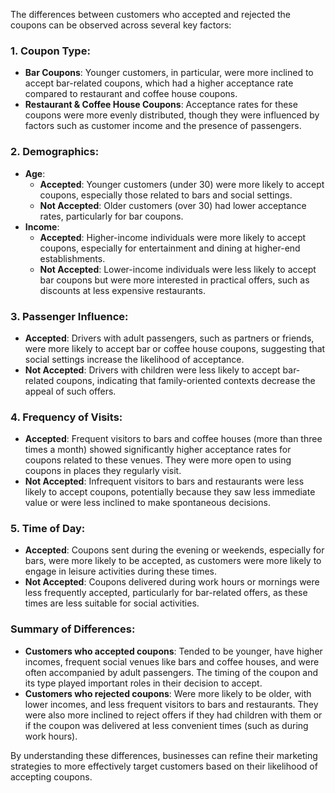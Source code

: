 The differences between customers who accepted and rejected the coupons can be observed across several key factors:

### **1\. Coupon Type:**

* **Bar Coupons**: Younger customers, in particular, were more inclined to accept bar-related coupons, which had a higher acceptance rate compared to restaurant and coffee house coupons.  
* **Restaurant & Coffee House Coupons**: Acceptance rates for these coupons were more evenly distributed, though they were influenced by factors such as customer income and the presence of passengers.

### **2\. Demographics:**

* **Age**:  
  * **Accepted**: Younger customers (under 30\) were more likely to accept coupons, especially those related to bars and social settings.  
  * **Not Accepted**: Older customers (over 30\) had lower acceptance rates, particularly for bar coupons.  
* **Income**:  
  * **Accepted**: Higher-income individuals were more likely to accept coupons, especially for entertainment and dining at higher-end establishments.  
  * **Not Accepted**: Lower-income individuals were less likely to accept bar coupons but were more interested in practical offers, such as discounts at less expensive restaurants.

### **3\. Passenger Influence:**

* **Accepted**: Drivers with adult passengers, such as partners or friends, were more likely to accept bar or coffee house coupons, suggesting that social settings increase the likelihood of acceptance.  
* **Not Accepted**: Drivers with children were less likely to accept bar-related coupons, indicating that family-oriented contexts decrease the appeal of such offers.

### **4\. Frequency of Visits:**

* **Accepted**: Frequent visitors to bars and coffee houses (more than three times a month) showed significantly higher acceptance rates for coupons related to these venues. They were more open to using coupons in places they regularly visit.  
* **Not Accepted**: Infrequent visitors to bars and restaurants were less likely to accept coupons, potentially because they saw less immediate value or were less inclined to make spontaneous decisions.

### **5\. Time of Day:**

* **Accepted**: Coupons sent during the evening or weekends, especially for bars, were more likely to be accepted, as customers were more likely to engage in leisure activities during these times.  
* **Not Accepted**: Coupons delivered during work hours or mornings were less frequently accepted, particularly for bar-related offers, as these times are less suitable for social activities.

### **Summary of Differences:**

* **Customers who accepted coupons**: Tended to be younger, have higher incomes, frequent social venues like bars and coffee houses, and were often accompanied by adult passengers. The timing of the coupon and its type played important roles in their decision to accept.  
* **Customers who rejected coupons**: Were more likely to be older, with lower incomes, and less frequent visitors to bars and restaurants. They were also more inclined to reject offers if they had children with them or if the coupon was delivered at less convenient times (such as during work hours).

By understanding these differences, businesses can refine their marketing strategies to more effectively target customers based on their likelihood of accepting coupons.

